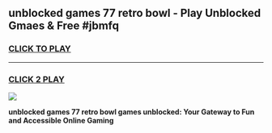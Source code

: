 
## unblocked games 77 retro bowl - Play Unblocked Gmaes & Free #jbmfq
<h3>
<a href="https://premium.freeplayer.one?title=unblocked_games_77_retro_bowl&ref=01M">CLICK TO PLAY</a></h3>
<hr>

<h3>
<a href="https://premium.freeplayer.one?title=unblocked_games_77_retro_bowl&ref=01M">CLICK 2 PLAY</a>
  
</h3>

<a href="https://premium.freeplayer.one?title=unblocked_games_77_retro_bowl&ref=01M"><img src="https://clearcache.store/games.png"></a>


**unblocked games 77 retro bowl games unblocked: Your Gateway to Fun and Accessible Online Gaming**

